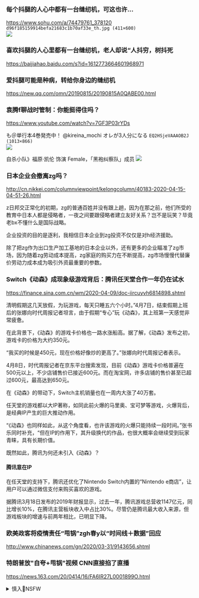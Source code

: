### 每个抖腿的人心中都有一台缝纫机，可这也许…
https://www.sohu.com/a/74479761_378120
`d96f185159914befa21683c1b70af33e_th.jpg (411×600)`<br>
![](http://img.mp.itc.cn/upload/20160510/d96f185159914befa21683c1b70af33e_th.jpg)

### 喜欢抖腿的人心里都有一台缝纫机，老人却说“人抖穷，树抖死
https://baijiahao.baidu.com/s?id=1612773664601968971

### 爱抖腿可能是种病，转给你身边的缝纫机
https://new.qq.com/omn/20190815/20190815A0QABE00.html

### 袁腾f聊战时管制：你能挺得住吗？
https://www.youtube.com/watch?v=7GF3P03rYDs

も＠単行本4巻発売中！
@kireina_mochi
オレが3人分になる
`EQ2HSjeVAAAOB2J (1013×866)`<br>
![](https://pbs.twimg.com/media/EQ2HSjeVAAAOB2J?format=jpg&name=orig)

自杀小队》福原·凯伦 饰演 Female，「黑袍纠察队」成员
![](http://5b0988e595225.cdn.sohucs.com/images/20190422/f1776a3eeb134fd8965047ea2b7270ef.jpeg)

### 日本企业会撤离zg吗？
http://cn.nikkei.com/columnviewpoint/kelongcolumn/40183-2020-04-15-04-51-26.html

z日邦交正常化的初期，zg的普通百姓并没有跟上趟，因为在那之前，他们所受的教育中日本人都是侵略者，一夜之间要跟侵略者建立友好关系？岂不是玩笑？毕竟老bx不懂什么是国际战略。

企业投资的目的是逐利，我相信日本企业到zg投资不仅仅是对h经济援助。

除了把zg作为出口生产加工基地的日本企业以外，还有更多的企业瞄准了zg市场，因为随着zg劳动成本提高，zg家庭的购买力在不断提高，zg市场慢慢代替廉价劳动力成本成为吸引外资最重要的参数。

### Switch《动森》成现象级游戏背后：腾讯任天堂合作一年仍在试水
https://finance.sina.com.cn/wm/2020-04-09/doc-iircuyvh6814898.shtml

清明假期这几天放假，为玩游戏，每天只睡五六个小时。”4月7日，结束假期上班后的张娜向时代周报记者坦言，由于假期“专心”玩《动森》，其上班第一天感觉非常疲惫。

在此背景下，《动森》的游戏卡价格也一路水涨船高。据了解，《动森》发布之初，游戏卡的价格为大约350元。

“我买的时候是450元，现在价格好像炒的更高了。”张娜向时代周报记者表示。

4月8日，时代周报记者在京东平台搜索发现，目前《动森》游戏卡价格普遍在500元以上，不少店铺售价已接近600元。而在淘宝网，许多店铺的售价甚至已超过600元，最高达到650元。

在《动森》的带动下，Switch主机销量也在一周内大涨了40万套。

任天堂的游戏都以大IP著称，如同此前火爆的马里奥、宝可梦等游戏，火爆背后，是经典IP产生的巨大推动作用。

“《动森》也同样如此，从这个角度看，也许该游戏的火爆只能持续一段时间。”张书乐同时补充，“但在IP的作用下，其升级换代的作品，也很大概率会继续受到玩家青睐，具有长期价值。

既然如此，腾讯为何还未引入《动森》？

#### 腾讯意在IP

在任天堂的支持下，腾讯还优化了Nintendo Switch内置的“Nintendo e商店”，让用户可以通过微信支付来购买喜欢的游戏。

据腾讯3月18日发布的2019年财报显示，过去一年，腾讯游戏总营收1147亿元，同比增长10%，在腾讯主营板块收入中占比30%。尽管仍是腾讯最大收入来源，但游戏板块的增速与前两年相比，已明显下降。

### 欧美政客将疫情责任“甩锅”zgh春y以“时间线＋数据”回应
http://www.chinanews.com/gn/2020/03-31/9143656.shtml

### 特朗普放"自夸+甩锅"视频 CNN直接掐了直播
https://news.163.com/20/0414/16/FA6IR27L0001899O.html

<details><summary>慎入🔞NSFW</summary>

Not Safe For Work
![](https://upload.wikimedia.org/wikipedia/commons/thumb/d/d3/Biohazard_Symbol_Specification.png/210px-Biohazard_Symbol_Specification.png)

<details><summary><b>风险自理Use At Your Own Risk🈲</summary>

### zg停止对瑞德西韦的研究反而证明瑞德西韦取得成功
https://www.youtube.com/watch?v=Yklx7189w20

为什么我们停止了呢？我们不做这实验了，因为我们最终发现，我们证明不了他失败了。我们不能证明他失败了，那我们就不做了。因为我们得目的是什么？我们要证明他失败了。

### bd来y是whbds？美外交电报两年前曾示警
https://www.rfa.org/mandarin/yataibaodao/huanjing/rc-04152020102659.html

美gg方两年前就已经注意到zg科学y辖下的whbd研究s有管理不善的隐患。

2018年1月19日送回华盛顿的电报中提到，美国外交人员拜访whbd研究s实验s发现，whbd所“严重缺乏”受过适当训练的科研人员及调查人员，以安全操作需要受严格管控的“新实验s。

### 新gbdl自wh实验室x露爆新料 特朗普：美g正在彻c
https://www.dwnews.com/全球/60175634/新冠bdl自wh实验室x露爆新料特朗普美g正在彻c

bd试验不是zg生物w器项目，而是zg科研努力一部分，目的是要证明zg在识别和抗击bd方面并不比美g差。

### 福克斯新闻称新gbd由wh实验室x露 特朗普总统说美g正在彻c
https://www.voachinese.com/a/wuhan-lab-virus-origin-fox-news-trump-pompeo-20200415/5374216.html

福克斯新闻援引其中一名消息人士的话说，这可能是“历来代价最大的zfy盖行动

### 光是祈祷还不够dl喇嘛谈为什么需要怀慈悲心抗击冠状病毒
https://www.boxun.com/news/gb/intl/2020/04/202004161412.shtml

朋友们有时候会求我用一些“神通”来解决世间的某些问题。 我总是告诉他们，dl喇嘛没有神通。 如果我有神通，我就不会感到腿疼，也不会有喉咙痛了。 我们其实都是相同的人类，我们经历着同样的恐惧，同样的希望，同样的不确定性。
![](https://www.boxun.com/news/images/2020/04/202004161412intl2.jpg)
</details>
</details>
